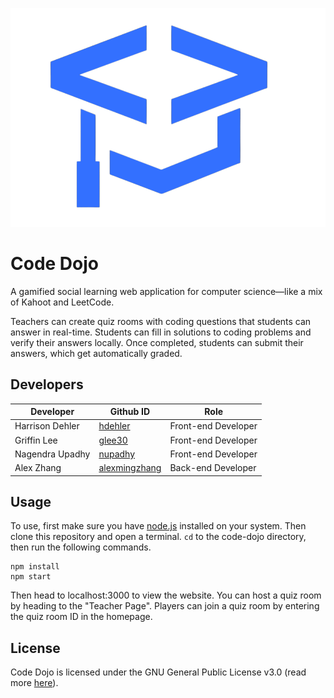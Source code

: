 ![Code Dojo](public/img/dojoFavicon.png "Title")

# Code Dojo
A gamified social learning web application for computer science—like a mix of Kahoot and LeetCode.

Teachers can create quiz rooms with coding questions that students can answer in real-time.
Students can fill in solutions to coding problems and verify their answers locally.
Once completed, students can submit their answers, which get automatically graded.

## Developers

| Developer        | Github ID                                         | Role                    |
| ---------------- | ------------------------------------------------- | ----------------------- |
| Harrison Dehler  | [hdehler](https://github.com/hdehler)             | Front-end Developer     |
| Griffin Lee      | [glee30](https://github.com/Griff2325)            | Front-end Developer     |
| Nagendra Upadhy  | [nupadhy](https://github.com/nupadhy3)            | Front-end Developer     |
| Alex Zhang       | [alexmingzhang](https://github.com/alexmingzhang) | Back-end Developer      |

## Usage
To use, first make sure you have [node.js](https://nodejs.org/en/) installed on your system.
Then clone this repository and open a terminal.
`cd` to the code-dojo directory, then run the following commands.

    npm install
    npm start

Then head to localhost:3000 to view the website.
You can host a quiz room by heading to the "Teacher Page".
Players can join a quiz room by entering the quiz room ID in the homepage.

## License

Code Dojo is licensed under the GNU General Public License v3.0 (read more [here](https://github.com/utk-cs340-spring23/code-dojo/blob/main/LICENSE)).
<!-- ## Overview
This product is an educational tool that resembles a combination of Kahoot and LeetCode.
Teachers can host quiz rooms with real-time coding questions and student assessment.
There will also be an output section, so users can run/compile the code any time.
The teacher can give questions in real-time, where students must fill in a solution (similar to LeetCode).
Students will be able to verify their answers locally, then submit their answers to the teacher.
Each student gets graded on their answers, updating the leaderboard.
 -->
